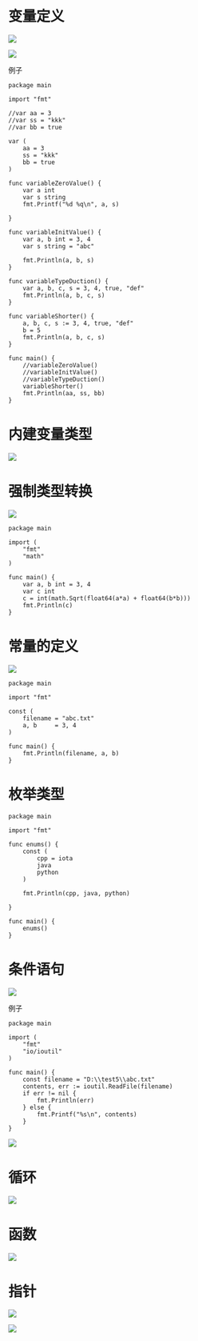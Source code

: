 #  变量定义





![](https://images.cnblogs.com/cnblogs_com/wangshuo1/1613306/o_220916133705_%E5%BE%AE%E4%BF%A1%E6%88%AA%E5%9B%BE_20220916213652.png)

![](https://images.cnblogs.com/cnblogs_com/wangshuo1/1613306/o_220916133859_%E5%BE%AE%E4%BF%A1%E6%88%AA%E5%9B%BE_20220916213837.png)



例子

```
package main

import "fmt"

//var aa = 3
//var ss = "kkk"
//var bb = true

var (
	aa = 3
	ss = "kkk"
	bb = true
)

func variableZeroValue() {
	var a int
	var s string
	fmt.Printf("%d %q\n", a, s)

}

func variableInitValue() {
	var a, b int = 3, 4
	var s string = "abc"

	fmt.Println(a, b, s)
}

func variableTypeDuction() {
	var a, b, c, s = 3, 4, true, "def"
	fmt.Println(a, b, c, s)
}

func variableShorter() {
	a, b, c, s := 3, 4, true, "def"
	b = 5
	fmt.Println(a, b, c, s)
}

func main() {
	//variableZeroValue()
	//variableInitValue()
	//variableTypeDuction()
	variableShorter()
	fmt.Println(aa, ss, bb)
}
```



# 内建变量类型



![](https://images.cnblogs.com/cnblogs_com/wangshuo1/1613306/o_220917011324_%E5%BE%AE%E4%BF%A1%E6%88%AA%E5%9B%BE_20220917091311.png)







# 强制类型转换

![](https://images.cnblogs.com/cnblogs_com/wangshuo1/1613306/o_220919045153_%E5%BE%AE%E4%BF%A1%E6%88%AA%E5%9B%BE_20220919125125.png)



```
package main

import (
	"fmt"
	"math"
)

func main() {
	var a, b int = 3, 4
	var c int
	c = int(math.Sqrt(float64(a*a) + float64(b*b)))
	fmt.Println(c)
}
```



# 常量的定义



![](https://images.cnblogs.com/cnblogs_com/wangshuo1/1613306/o_220919051817_%E5%BE%AE%E4%BF%A1%E6%88%AA%E5%9B%BE_20220919131807.png)



```
package main

import "fmt"

const (
	filename = "abc.txt"
	a, b     = 3, 4
)

func main() {
	fmt.Println(filename, a, b)
}
```



# 枚举类型



```
package main

import "fmt"

func enums() {
	const (
		cpp = iota
		java
		python
	)

	fmt.Println(cpp, java, python)

}

func main() {
	enums()
}
```



# 条件语句



![](https://images.cnblogs.com/cnblogs_com/wangshuo1/1613306/o_220919052949_%E5%BE%AE%E4%BF%A1%E6%88%AA%E5%9B%BE_20220919132938.png)



例子

```
package main

import (
	"fmt"
	"io/ioutil"
)

func main() {
	const filename = "D:\\test5\\abc.txt"
	contents, err := ioutil.ReadFile(filename)
	if err != nil {
		fmt.Println(err)
	} else {
		fmt.Printf("%s\n", contents)
	}
}
```



![](https://images.cnblogs.com/cnblogs_com/wangshuo1/1613306/o_220919054421_%E5%BE%AE%E4%BF%A1%E6%88%AA%E5%9B%BE_20220919134403.png)



# 循环



![](https://images.cnblogs.com/cnblogs_com/wangshuo1/1613306/o_220919060932_%E5%BE%AE%E4%BF%A1%E6%88%AA%E5%9B%BE_20220919140646.png)



# 函数





![](https://images.cnblogs.com/cnblogs_com/wangshuo1/1613306/o_220919070657_%E5%BE%AE%E4%BF%A1%E6%88%AA%E5%9B%BE_20220919140646.png)



# 指针



![](https://images.cnblogs.com/cnblogs_com/wangshuo1/1613306/o_220919091231_%E5%BE%AE%E4%BF%A1%E6%88%AA%E5%9B%BE_20220919171224.png)





![](https://images.cnblogs.com/cnblogs_com/wangshuo1/1613306/o_220919092212_%E5%BE%AE%E4%BF%A1%E6%88%AA%E5%9B%BE_20220919171224.png)









































































































